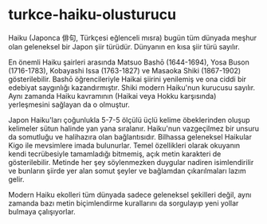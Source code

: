 ﻿# turkce-haiku-olusturucu
Haiku (Japonca 俳句, Türkçesi eğlenceli mısra) bugün tüm dünyada meşhur olan geleneksel bir Japon şiir türüdür. Dünyanın en kısa şiir türü sayılır.

En önemli Haiku şairleri arasında Matsuo Bashō (1644-1694), Yosa Buson (1716-1783), Kobayashi Issa (1763-1827) ve Masaoka Shiki (1867-1902) gösterilebilir. Bashō öğrencileriyle Haikai şiirini yenilemiş ve ona ciddi bir edebiyat saygınlığı kazandırmıştır. Shiki modern Haiku'nun kurucusu sayılır. Aynı zamanda Haiku kavramının (Haikai veya Hokku karşısında) yerleşmesini sağlayan da o olmuştur.

Japon Haiku'ları çoğunlukla 5-7-5 ölçülü üçlü kelime öbeklerinden oluşup kelimeler sütun halinde yan yana sıralanır. Haiku'nun vazgeçilmez bir unsuru da somutluğu ve halihazıra olan bağlantısıdır. Bilhassa geleneksel Haikular Kigo ile mevsimlere imada bulunurlar. Temel özellikleri olarak okuyanın kendi tecrübesiyle tamamladığı bitmemiş, açık metin karakteri de gösterilebilir. Metinde her şey söylenmezken duygular nadiren isimlendirilir ve bunların şiirde yer alan somut şeyler ve bağlamdan çıkarılmaları lazım gelir.

Modern Haiku ekolleri tüm dünyada sadece geleneksel şekilleri değil, aynı zamanda bazı metin biçimlendirme kurallarını da sorgulayıp yeni yollar bulmaya çalışıyorlar.
